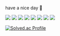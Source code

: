 have a nice day 🙌


<img src="https://img.shields.io/badge/TypeScript-3178C6?style=flat&logo=TypeScript&logoColor=white"/>

<img src="https://img.shields.io/badge/React-61DAFB?style=flat&logo=React&logoColor=white"/>
<img src="https://img.shields.io/badge/HTML-E34F26?style=flat&logo=HTML&logoColor=white"/>
<img src="https://img.shields.io/badge/CSS-1572B6?style=flat&logo=CSS&logoColor=white"/>
<img src="https://img.shields.io/badge/Javascript-F7DF1E?style=flat&logo=Javascript&logoColor=white"/>

<img src="https://img.shields.io/badge/Git-F05032?style=flat&logo=Git&logoColor=white"/>

<img src="https://img.shields.io/badge/Swift-F05138?style=flat&logo=Swift&logoColor=white"/>

<img src="https://img.shields.io/badge/UIKit-2396F3?style=flat&logo=UIKit&logoColor=white"/>

[![Solved.ac Profile](http://mazassumnida.wtf/api/generate_badge?boj=gogo4905)](https://solved.ac/gogo4905)<br/>
